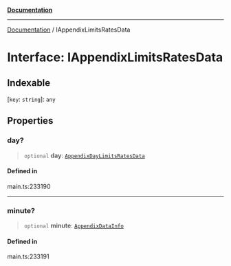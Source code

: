 [**Documentation**](../README.md)

***

[Documentation](../README.md) / IAppendixLimitsRatesData

# Interface: IAppendixLimitsRatesData

## Indexable

 \[`key`: `string`\]: `any`

## Properties

### day?

> `optional` **day**: [`AppendixDayLimitsRatesData`](../classes/AppendixDayLimitsRatesData.md)

#### Defined in

main.ts:233190

***

### minute?

> `optional` **minute**: [`AppendixDataInfo`](../classes/AppendixDataInfo.md)

#### Defined in

main.ts:233191
